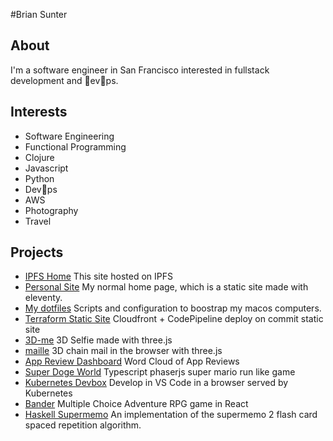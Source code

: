 #Brian Sunter

## About
I'm a software engineer in San Francisco interested in fullstack development and evps.


## Interests

* Software Engineering
* Functional Programming
* Clojure
* Javascript
* Python
* Devps
* AWS
* Photography
* Travel

## Projects
* [IPFS Home](https://github.com/briansunter/ipfs-home)
This site hosted on IPFS
* [Personal Site](https://github.com/briansunter/site) 
My normal home page, which is a static site made with eleventy.
* [My dotfiles](https://github.com/briansunter/dotfiles) Scripts and configuration to boostrap my macos computers.
* [Terraform Static Site](https://github.com/briansunter/terraform-aws-static-site) Cloudfront + CodePipeline deploy on commit static site
* [3D-me](https://github.com/briansunter/3D-me) 3D Selfie made with three.js
* [maille](https://github.com/briansunter/maille) 3D chain mail in the browser with three.js
* [App Review Dashboard](https://github.com/briansunter/app-review-dashboard) Word Cloud of App Reviews
* [Super Doge World](https://github.com/briansunter/super-doge-world) Typescript phaserjs super mario run like game
* [Kubernetes Devbox](https://github.com/briansunter/kubernetes-devbox) Develop in VS Code in a browser served by Kubernetes
* [Bander](https://github.com/briansunter/bander) Multiple Choice Adventure RPG game in React
* [Haskell Supermemo](https://github.com/briansunter/haskell-supermemo) An implementation of the supermemo 2 flash card spaced repetition algorithm.
